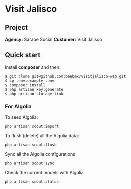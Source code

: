 # Visit Jalisco

## Project

**Agency:** Sarape Social
**Customer:** Visit Jalisco

## Quick start

Install **composer** and then:

```ssh
$ git clone git@github.com:beebmx/visitjalisco-web.git
$ cp .env.example .env
$ composer install
$ php artisan key:generate
$ php artisan storage:link
```

### For Algolia

To seed Algolia:

```ssh
php artisan scout:import
```

To flush (delete) all the Algolia data:

```ssh
php artisan scout:flush
```

Sync all the Algolia configurations

```ssh
php artisan scout:sync
```

Check the current models with Algolia

```ssh
php artisan scout:status
```
